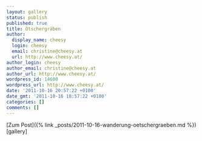 ```yaml
---
layout: gallery
status: publish
published: true
title: Ötschergräben
author:
  display_name: cheesy
  login: cheesy
  email: christine@cheesy.at
  url: http://www.cheesy.at/
author_login: cheesy
author_email: christine@cheesy.at
author_url: http://www.cheesy.at/
wordpress_id: 14600
wordpress_url: http://www.cheesy.at/
date: '2011-10-16 20:57:22 +0100'
date_gmt: '2011-10-16 18:57:22 +0100'
categories: []
comments: []
---
```


[Zum Post]({% link _posts/2011-10-16-wanderung-oetschergraeben.md %})
[gallery]
